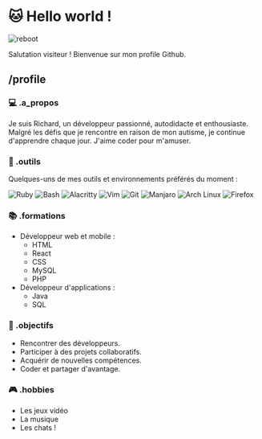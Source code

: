 # 🐱 Hello world !

![reboot](https://media1.tenor.com/m/WqnSWR3Ir3QAAAAC/reboot-enzo.gif)

Salutation visiteur ! Bienvenue sur mon profile Github.

## /profile

### 💻 .a_propos

Je suis Richard, un développeur passionné, autodidacte et enthousiaste. Malgré les défis que je rencontre en raison de mon autisme, je continue d'apprendre chaque jour. J'aime coder pour m'amuser.

### 🔧 .outils

Quelques-uns de mes outils et environnements préférés du moment :

![Ruby](https://img.shields.io/badge/Ruby-CC342D?logo=ruby&logoColor=white)
![Bash](https://img.shields.io/badge/Bash-4EAA25?logo=gnu-bash&logoColor=white)
![Alacritty](https://img.shields.io/badge/Alacritty-F46D01?logo=alacritty&logoColor=white)
![Vim](https://img.shields.io/badge/Vim-019733?logo=vim&logoColor=white)
![Git](https://img.shields.io/badge/Git-F05032?logo=git&logoColor=white)
![Manjaro](https://img.shields.io/badge/Manjaro-35BF5C?logo=manjaro&logoColor=white)
![Arch Linux](https://img.shields.io/badge/Arch_Linux-1793D1?logo=arch-linux&logoColor=white)
![Firefox](https://img.shields.io/badge/Firefox-FF7139?logo=firefox-browser&logoColor=white)

### 📚 .formations

- Développeur web et mobile :
    - HTML
    - React
    - CSS
    - MySQL
    - PHP
- Développeur d'applications :
    - Java
    - SQL

### 🎯 .objectifs

- Rencontrer des développeurs.
- Participer à des projets collaboratifs.
- Acquérir de nouvelles compétences.
- Coder et partager d'avantage.

### 🎮 .hobbies

- Les jeux vidéo
- La musique
- Les chats !

